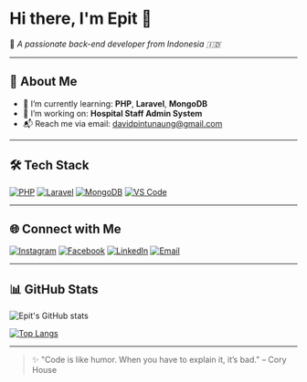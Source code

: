 # Hi there, I'm Epit 👋

🎯 *A passionate back-end developer from Indonesia 🇮🇩*

---

## 🚀 About Me

- 🌱 I’m currently learning: **PHP**, **Laravel**, **MongoDB**
- 🏥 I’m working on: **Hospital Staff Admin System**
- 📬 Reach me via email: [davidpintunaung@gmail.com](mailto:davidpintunaung@gmail.com)

---

## 🛠️ Tech Stack

[![PHP](https://img.shields.io/badge/PHP-777BB4?style=for-the-badge&logo=php&logoColor=white)](https://www.php.net/)
[![Laravel](https://img.shields.io/badge/Laravel-FF2D20?style=for-the-badge&logo=laravel&logoColor=white)](https://laravel.com/)
[![MongoDB](https://img.shields.io/badge/MongoDB-4DB33D?style=for-the-badge&logo=mongodb&logoColor=white)](https://www.mongodb.com/)
[![VS Code](https://img.shields.io/badge/VSCode-007ACC?style=for-the-badge&logo=visual-studio-code&logoColor=white)](https://code.visualstudio.com/)

---

## 🌐 Connect with Me

[![Instagram](https://img.shields.io/badge/-@david_pintunaung-E4405F?style=for-the-badge&logo=instagram&logoColor=white)](https://instagram.com/david_pintunaung)
[![Facebook](https://img.shields.io/badge/-David%20Pintunaung-1877F2?style=for-the-badge&logo=facebook&logoColor=white)](https://facebook.com/david.pintunaung)
[![LinkedIn](https://img.shields.io/badge/-David%20Pintunaung-0A66C2?style=for-the-badge&logo=linkedin&logoColor=white)](https://linkedin.com/in/david-pintunaung)
[![Email](https://img.shields.io/badge/Gmail-davidpintunaung@gmail.com-D14836?style=for-the-badge&logo=gmail&logoColor=white)](mailto:davidpintunaung@gmail.com)

---

## 📊 GitHub Stats

![Epit's GitHub stats](https://github-readme-stats.vercel.app/api?username=epit-dev&show_icons=true&theme=tokyonight&hide=contribs)

[![Top Langs](https://github-readme-stats.vercel.app/api/top-langs/?username=epit-dev&layout=compact&theme=tokyonight)](https://github.com/anuraghazra/github-readme-stats)

---

> ✨ "Code is like humor. When you have to explain it, it’s bad." – Cory House
